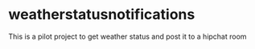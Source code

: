 # weatherstatusnotifications
This is a pilot project to get weather status and post it to a hipchat room
